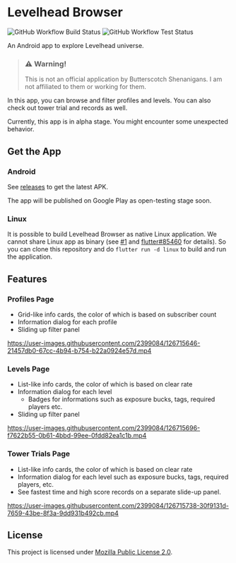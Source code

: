# Levelhead Browser

![GitHub Workflow Build Status](https://img.shields.io/github/workflow/status/erayerdin/levelheadbrowser/build?style=flat-square&label=build)
![GitHub Workflow Test Status](https://img.shields.io/github/workflow/status/erayerdin/levelheadbrowser/test?style=flat-square&label=tests)

An Android app to explore Levelhead universe.

 > ### ⚠️ Warning!
 >
 > This is not an official application by Butterscotch Shenanigans. I am not affiliated to them or working for them.

In this app, you can browse and filter profiles and levels. You can also check out tower trial and records as well.

Currently, this app is in alpha stage. You might encounter some unexpected behavior.

## Get the App

### Android

See [releases](https://github.com/erayerdin/levelheadbrowser/releases) to get the latest APK.

The app will be published on Google Play as open-testing stage soon.

### Linux

It is possible to build Levelhead Browser as native Linux application. We cannot share Linux app as binary (see [#1](https://github.com/erayerdin/levelheadbrowser/issues/1) and [flutter#85460](https://github.com/flutter/flutter/issues/85460) for details). So you can clone this repository and do `flutter run -d linux` to build and run the application.

## Features

### Profiles Page

- Grid-like info cards, the color of which is based on subscriber count
- Information dialog for each profile
- Sliding up filter panel

https://user-images.githubusercontent.com/2399084/126715646-21457db0-67cc-4b94-b754-b22a0924e57d.mp4

### Levels Page

- List-like info cards, the color of which is based on clear rate
- Information dialog for each level
  - Badges for informations such as exposure bucks, tags, required players etc.
- Sliding up filter panel

https://user-images.githubusercontent.com/2399084/126715696-f7622b55-0b61-4bbd-99ee-0fdd82ea1c1b.mp4

### Tower Trials Page

 - List-like info cards, the color of which is based on clear rate
 - Information dialog for each level such as exposure bucks, tags, required players, etc.
 - See fastest time and high score records on a separate slide-up panel.

https://user-images.githubusercontent.com/2399084/126715738-30f9131d-7659-43be-8f3a-9dd931b492cb.mp4

## License

This project is licensed under [Mozilla Public License 2.0](https://www.mozilla.org/en-US/MPL/2.0/).
